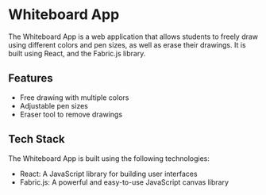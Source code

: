 # Whiteboard App

The Whiteboard App is a web application that allows students to freely draw using different colors and pen sizes, as well as erase their drawings. It is built using React,  and the Fabric.js library.

## Features

- Free drawing with multiple colors
- Adjustable pen sizes
- Eraser tool to remove drawings

## Tech Stack

The Whiteboard App is built using the following technologies:

- React: A JavaScript library for building user interfaces
- Fabric.js: A powerful and easy-to-use JavaScript canvas library 


